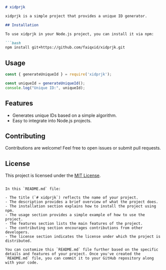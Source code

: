 ```markdown
# xidprjk

xidprjk is a simple project that provides a unique ID generator.

## Installation

To use xidprjk in your Node.js project, you can install it via npm:

```bash
npm install git+https://github.com/faiqxid/xidprjk.git
```

## Usage

```javascript
const { generateUniqueId } = require('xidprjk');

const uniqueId = generateUniqueId();
console.log("Unique ID:", uniqueId);
```

## Features

- Generates unique IDs based on a simple algorithm.
- Easy to integrate into Node.js projects.

## Contributing

Contributions are welcome! Feel free to open issues or submit pull requests.

## License

This project is licensed under the [MIT License](LICENSE).

```

In this `README.md` file:

- The title (`# xidprjk`) reflects the name of your project.
- The description provides a brief overview of what the project does.
- The installation section explains how to install the project using npm.
- The usage section provides a simple example of how to use the project.
- The features section lists the main features of the project.
- The contributing section encourages contributions from other developers.
- The license section indicates the license under which the project is distributed.

You can customize this `README.md` file further based on the specific details and features of your project. Once you've created the `README.md` file, you can commit it to your GitHub repository along with your code.
